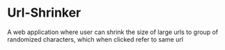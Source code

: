 # Url-Shrinker

A web application where user can shrink the size of large urls to group of randomized characters, which when clicked refer to same url
